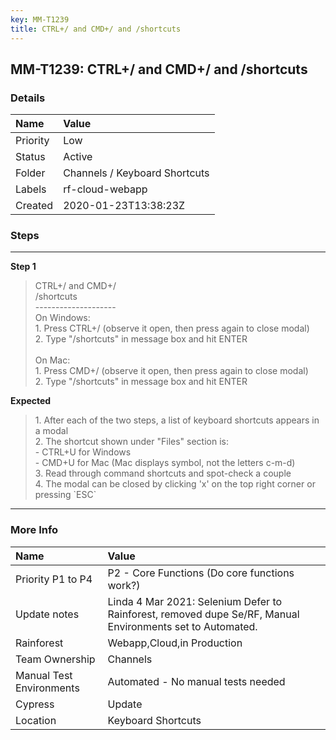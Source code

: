 ```yaml
---
key: MM-T1239
title: CTRL+/ and CMD+/ and /shortcuts
---
```


## MM-T1239: CTRL+/ and CMD+/ and /shortcuts

### Details

| Name     | Value                         |
| :------- | :---------------------------- |
| Priority | Low                           |
| Status   | Active                        |
| Folder   | Channels / Keyboard Shortcuts |
| Labels   | rf-cloud-webapp               |
| Created  | 2020-01-23T13:38:23Z          |

### Steps

<hr/>

**Step 1**

> <article>CTRL+/ and CMD+/<br />/shortcuts<br />--------------------<br />On Windows:<br />1. Press CTRL+/ (observe it open, then press again to close modal)<br />2. Type &quot;/shortcuts&quot; in message box and hit ENTER<br /><br />On Mac:<br />1. Press CMD+/ (observe it open, then press again to close modal)<br />2. Type &quot;/shortcuts&quot; in message box and hit ENTER</article>

**Expected**

> <article>1. After each of the two steps, a list of keyboard shortcuts appears in a modal<br />2. The shortcut shown under &quot;Files&quot; section is:<br /> - CTRL+U for Windows<br /> - CMD+U for Mac (Mac displays symbol, not the letters c-m-d)<br />3. Read through command shortcuts and spot-check a couple<br />4. The modal can be closed by clicking 'x' on the top right corner or pressing `ESC`</article>

<hr/>

### More Info

| Name                     | Value                                                                                                     |
| :----------------------- | :-------------------------------------------------------------------------------------------------------- |
| Priority P1 to P4        | P2 - Core Functions (Do core functions work?)                                                             |
| Update notes             | Linda 4 Mar 2021: Selenium Defer to Rainforest, removed dupe Se/RF, Manual Environments set to Automated. |
| Rainforest               | Webapp,Cloud,in Production                                                                                |
| Team Ownership           | Channels                                                                                                  |
| Manual Test Environments | Automated - No manual tests needed                                                                        |
| Cypress                  | Update                                                                                                    |
| Location                 | Keyboard Shortcuts                                                                                        |
